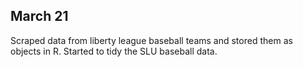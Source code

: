 ## March 21

Scraped data from liberty league baseball teams and stored them as objects in R. Started to tidy the SLU baseball data.